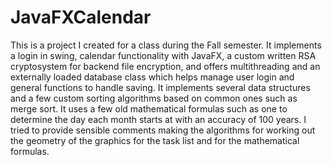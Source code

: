 # JavaFXCalendar

This is a project I created for a class during the Fall semester. It implements a login in swing, calendar functionality with JavaFX, a custom written RSA cryptosystem for backend file encryption, and offers multithreading and an externally loaded database class which helps manage user login and general functions to handle saving. It implements several data structures and a few custom sorting algorithms based on common ones such as merge sort. It uses a few old mathematical formulas such as one to determine the day each month starts at with an accuracy of 100 years. I tried to provide sensible comments making the algorithms for working out the geometry of the graphics for the task list and for the mathematical formulas.
